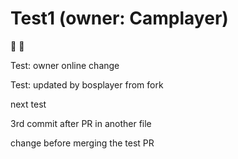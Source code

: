 # Test1 (owner: Camplayer)

 :apple: :pear:

Test: owner online change 

Test: updated by bosplayer from fork

next test

3rd commit after PR in another file

change before merging the test PR
